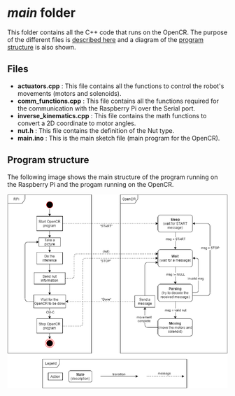 # _main_ folder
This folder contains all the C++ code that runs on the OpenCR. The purpose of the different files is [described here](#files) and a diagram of the [program structure](#program-structure) is also shown.

## Files
- __actuators.cpp__ : This file contains all the functions to control the robot's movements (motors and solenoids).
- __comm_functions.cpp__ : This file contains all the functions required for the communication with the Raspberry Pi over the Serial port.
- __inverse_kinematics.cpp__ : This file contains the math functions to convert a 2D coordinate to motor angles.
- __nut.h__ : This file contains the definition of the Nut type.
- __main.ino__ : This is the main sketch file (main program for the OpenCR).

## Program structure
The following image shows the main structure of the program running on the Raspberry Pi and the progam running on the OpenCR.

![image](program_structure.png "Image")
